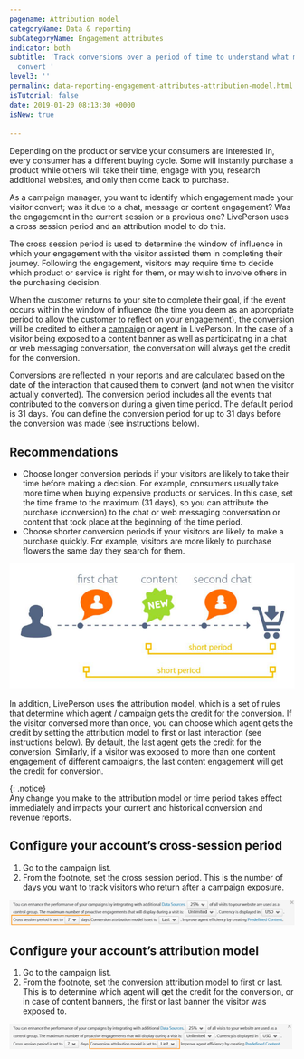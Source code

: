 ```yaml
---
pagename: Attribution model
categoryName: Data & reporting
subCategoryName: Engagement attributes
indicator: both
subtitle: 'Track conversions over a period of time to understand what made your visitors
  convert '
level3: ''
permalink: data-reporting-engagement-attributes-attribution-model.html
isTutorial: false
date: 2019-01-20 08:13:30 +0000
isNew: true

---
```

Depending on the product or service your consumers are interested in, every consumer has a different buying cycle. Some will instantly purchase a product while others will take their time, engage with you, research additional websites, and only then come back to purchase.

As a campaign manager, you want to identify which engagement made your visitor convert; was it due to a chat, message or content engagement? Was the engagement in the current session or a previous one? LivePerson uses a cross session period and an attribution model to do this.

The cross session period is used to determine the window of influence in which your engagement with the visitor assisted them in completing their journey. Following the engagement, visitors may require time to decide which product or service is right for them, or may wish to involve others in the purchasing decision.

When the customer returns to your site to complete their goal, if the event occurs within the window of influence (the time you deem as an appropriate period to allow the customer to reflect on your engagement), the conversion will be credited to either a [campaign](contact-center-management-campaigns-campaigns-overview.html) or agent in LivePerson. In the case of a visitor being exposed to a content banner as well as participating in a chat or web messaging conversation, the conversation will always get the credit for the conversion.

Conversions are reflected in your reports and are calculated based on the date of the interaction that caused them to convert (and not when the visitor actually converted). The conversion period includes all the events that contributed to the conversion during a given time period. The default period is 31 days. You can define the conversion period for up to 31 days before the conversion was made (see instructions below).

## Recommendations

* Choose longer conversion periods if your visitors are likely to take their time before making a decision. For example, consumers usually take more time when buying expensive products or services. In this case, set the time frame to the maximum (31 days), so you can attribute the purchase (conversion) to the chat or web messaging conversation or content that took place at the beginning of the time period.
* Choose shorter conversion periods if your visitors are likely to make a purchase quickly. For example, visitors are more likely to purchase flowers the same day they search for them.

![](/img/attribution-model1.png)

In addition, LivePerson uses the attribution model, which is a set of rules that determine which agent / campaign gets the credit for the conversion. If the visitor conversed more than once, you can choose which agent gets the credit by setting the attribution model to first or last interaction (see instructions below). By default, the last agent gets the credit for the conversion. Similarly, if a visitor was exposed to more than one content engagement of different campaigns, the last content engagement will get the credit for conversion.

{: .notice}  
Any change you make to the attribution model or time period takes effect immediately and impacts your current and historical conversion and revenue reports.

## Configure your account’s cross-session period

1. Go to the campaign list.
2. From the footnote, set the cross session period. This is the number of days you want to track visitors who return after a campaign exposure.

![](/img/attribution-model3.png)

## Configure your account’s attribution model

1. Go to the campaign list.
2. From the footnote, set the conversion attribution model to first or last. This is to determine which agent will get the credit for the conversion, or in case of content banners, the first or last banner the visitor was exposed to.

![](/img/attribution-model4.png)